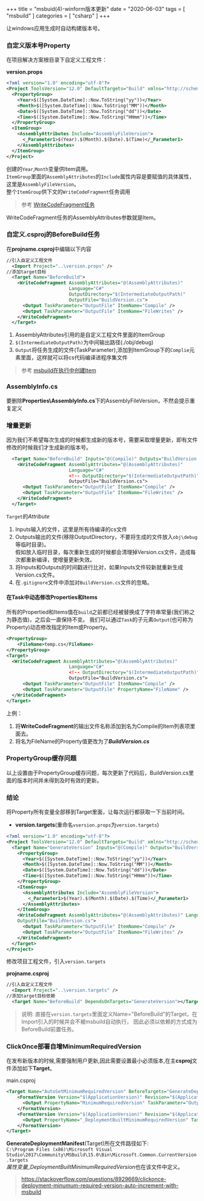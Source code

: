+++
title = "msbuid(4)-winform版本更新"
date = "2020-06-03"
tags = [ "msbuild" ]
categories = [ "csharp" ]
+++

让windows应用生成时自动构建版本号。
<!--more-->

### 自定义版本号Property
在项目解决方案根目录下自定义工程文件：

**version.props**
```xml
<?xml version="1.0" encoding="utf-8"?>
<Project ToolsVersion="12.0" DefaultTargets="Build" xmlns="http://schemas.microsoft.com/developer/msbuild/2003">
  <PropertyGroup>
    <Year>$([System.DateTime]::Now.ToString("yy"))</Year>
    <Month>$([System.DateTime]::Now.ToString("MM"))</Month>
    <Date>$([System.DateTime]::Now.ToString("dd"))</Date>
    <Time>$([System.DateTime]::Now.ToString("HHmm"))</Time>
  </PropertyGroup>
  <ItemGroup>
	<AssemblyAttributes Include="AssemblyFileVersion">
	  <_Parameter1>$(Year).$(Month).$(Date).$(Time)</_Parameter1>
	</AssemblyAttributes>
  </ItemGroup>
</Project>
```

创建的`Year`,`Month`变量供Item调用。  
`ItemGroup`里面的`AssemblyAttributes`的`Include`属性内容是要赋值的具体属性，这里是`AssemblyFileVersion`。  
整个`ItemGroup`供下文的`WriteCodeFragment`任务调用

> 参考 [WriteCodeFragment任务](https://docs.microsoft.com/zh-cn/visualstudio/msbuild/writecodefragment-task?view=vs-2015)

WriteCodeFragment任务的AssemblyAttributes参数就是Item。

### 自定义.csproj的BeforeBuild任务
在**projname.csproj**中编辑以下内容
```xml
//引入自定义工程文件
  <Import Project="..\version.props" />
//添加target目标
  <Target Name="BeforeBuild">
    <WriteCodeFragment AssemblyAttributes="@(AssemblyAttributes)"
                       Language="C#"
                       OutputDirectory="$(IntermediateOutputPath)"
                       OutputFile="BuildVersion.cs">
      <Output TaskParameter="OutputFile" ItemName="Compile" />
      <Output TaskParameter="OutputFile" ItemName="FileWrites" />
    </WriteCodeFragment>
  </Target>
```

1. AssemblyAttributes引用的是自定义工程文件里面的ItemGroup
2. `$(IntermediateOutputPath)`为中间输出路径(./obj/debug)
3. `Output`将任务生成的文件(TaskParameter),添加到ItemGroup下的`Complie`元素里面，这样就可以将cs代码编译进程序集文件
> 参考 [msbuild在执行中创建Item](https://docs.microsoft.com/zh-cn/visualstudio/msbuild/msbuild-items?view=vs-2015)
### AssemblyInfo.cs
要删除**Properties\AssemblyInfo.cs**下的AssemblyFileVersion，不然会提示重复定义

### 增量更新
因为我们不希望每次生成的时候都生成新的版本号，需要采取增量更新，即有文件修改的时候我们才生成新的版本号。
```xml
  <Target Name="BeforeBuild" Inputs="@(Compile)" Outputs="BuildVersion.cs">
    <WriteCodeFragment AssemblyAttributes="@(AssemblyAttributes)"
                       Language="C#"
                       <!-- OutputDirectory="$(IntermediateOutputPath)" --> //删除此行
                       OutputFile="BuildVersion.cs">
      <Output TaskParameter="OutputFile" ItemName="Compile" />
      <Output TaskParameter="OutputFile" ItemName="FileWrites" />
    </WriteCodeFragment>
  </Target>
```

`Target`的*Attribute*  

1. Inputs输入的文件，这里是所有待编译的cs文件
2. Outputs输出的文件(移除OutputDirectory，不要将生成的文件放入`obj\debug`等临时目录)。  
假如放入临时目录，每次重新生成的时候都会清理掉Version.cs文件，造成每次都重新编译，使增量更新失效。
3. 将Inputs和Outputs的时间戳进行比对，如果Inputs文件较新就重新生成Version.cs文件。
4. 在`.gitignore`文件中添加对`BuildVersion.cs`文件的忽略。

#### 在Task中动态修改Properties和Items
所有的Propertied和Items值在`build`之前都已经被替换成了字符串常量(我们称之为静态值)，之后会一直保持不变。
我们可以通过`Task`的子元素`Output`(也可称为Property)动态修改指定的Item或Property。

```xml
<PropertyGroup>
	<FileName>temp.cs</FileName>
</PropertyGroup>
<Target>
  <WriteCodeFragment AssemblyAttributes="@(AssemblyAttributes)"
                       Language="C#"
                       <!-- OutputDirectory="$(IntermediateOutputPath)" --> //删除此行
                       OutputFile="BuildVersion.cs">
      <Output TaskParameter="OutputFile" ItemName="Compile" />
      <Output TaskParameter="OutputFile" PropertyName="FileName" />
  </WriteCodeFragment>
</Target>
```

上例：

1. 将**WriteCodeFragment**的输出文件名称添加到名为Compile的Item列表项里面去。
2. 将名为FileName的Property值更改为了***BuildVersion.cs***

### PropertyGroup缓存问题
以上设置由于PropertyGroup缓存问题，每次更新了代码后，BuildVersion.cs里面的版本时间并未得到及时有效的更新。
### 结论
将Property所有变量全部移到Target里面，让每次运行都获取一下当前时间。

- **version.targets**(重命名`vsersion.props`为`version.targets`)
```xml
<?xml version="1.0" encoding="utf-8"?>
<Project ToolsVersion="12.0" DefaultTargets="Build" xmlns="http://schemas.microsoft.com/developer/msbuild/2003">
  <Target Name="GenerateVersion" Inputs="@(Compile)" Outputs="BuildVersion.cs">
    <PropertyGroup>
      <Year>$([System.DateTime]::Now.ToString("yy"))</Year>
      <Month>$([System.DateTime]::Now.ToString("MM"))</Month>
      <Date>$([System.DateTime]::Now.ToString("dd"))</Date>
      <Time>$([System.DateTime]::Now.ToString("HHmm"))</Time>
    </PropertyGroup>
    <ItemGroup>
      <AssemblyAttributes Include="AssemblyFileVersion">
        <_Parameter1>$(Year).$(Month).$(Date).$(Time)</_Parameter1>
      </AssemblyAttributes>
    </ItemGroup>
    <WriteCodeFragment AssemblyAttributes="@(AssemblyAttributes)" Language="C#" 
    OutputFile="BuildVersion.cs">
      <Output TaskParameter="OutputFile" ItemName="Compile" />
      <Output TaskParameter="OutputFile" ItemName="FileWrites" />
    </WriteCodeFragment>
  </Target>
</Project>
```
修改项目工程文件，引入`version.targets`

**projname.csproj**
```xml
//引入自定义工程文件
  <Import Project="..\version.targets" />
//添加target目标依赖
  <Target Name="BeforeBuild" DependsOnTargets="GenerateVersion"></Target>
```

> 说明: 直接在`version.targets`里面定义Name="BeforeBuild"的Target，在Import引入的时候并会不被msbuild自动执行，
因此必须以依赖的方式成为BeforeBuild前置任务。
### ClickOnce部署自增MinimumRequiredVersion
在发布新版本的时候,需要强制用户更新,因此需要设置最小必须版本,在主**csproj**文件添加如下**Target**。

main.csproj
```xml
<Target Name="AutoSetMinimumRequiredVersion" BeforeTargets="GenerateDeploymentManifest">
	<FormatVersion Version="$(ApplicationVersion)" Revision="$(ApplicationRevision)">
	  <Output PropertyName="MinimumRequiredVersion" TaskParameter="OutputVersion" />
	</FormatVersion>
	<FormatVersion Version="$(ApplicationVersion)" Revision="$(ApplicationRevision)">
	  <Output PropertyName="_DeploymentBuiltMinimumRequiredVersion" TaskParameter="OutputVersion" />
	</FormatVersion>
</Target>
```
**GenerateDeploymentManifest**(Target)所在文件路径如下:  
`C:\Program Files (x86)\Microsoft Visual Studio\2017\Community\MSBuild\15.0\Bin\Microsoft.Common.CurrentVersion.targets`  
*属性变量_DeploymentBuiltMinimumRequiredVersion*也在该文件中定义。
> https://stackoverflow.com/questions/8929669/clickonce-deployment-minumum-required-version-auto-increment-with-msbuild
